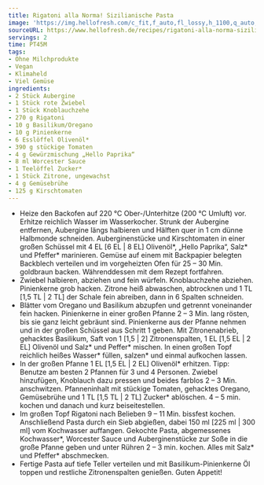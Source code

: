 ```yaml
---
title: Rigatoni alla Norma! Sizilianische Pasta
image: 'https://img.hellofresh.com/c_fit,f_auto,fl_lossy,h_1100,q_auto,w_2600/hellofresh_s3/image/rigatoni-alla-norma-sizilianische-pasta-3106b618.jpg'
sourceURL: https://www.hellofresh.de/recipes/rigatoni-alla-norma-sizilianische-pasta-6331c54a0b73b5292100b238
servings: 2
time: PT45M
tags:
- Ohne Milchprodukte
- Vegan
- Klimaheld
- Viel Gemüse
ingredients:
- 2 Stück Aubergine
- 1 Stück rote Zwiebel
- 1 Stück Knoblauchzehe
- 270 g Rigatoni
- 10 g Basilikum/Oregano
- 10 g Pinienkerne
- 6 Esslöffel Olivenöl*
- 390 g stückige Tomaten
- 4 g Gewürzmischung „Hello Paprika“
- 8 ml Worcester Sauce
- 1 Teelöffel Zucker*
- 1 Stück Zitrone, ungewachst
- 4 g Gemüsebrühe
- 125 g Kirschtomaten
---
```


- Heize den Backofen auf 220 °C Ober-/Unterhitze (200 °C Umluft) vor. Erhitze reichlich Wasser im Wasserkocher.  Strunk der Aubergine entfernen, Aubergine längs halbieren und Hälften quer in 1 cm dünne Halbmonde schneiden.  ﻿Auberginenstücke und Kirschtomaten in einer großen Schüssel mit 4 EL [6 EL | 8 EL] Olivenöl\*, „Hello Paprika“, Salz\* und Pfeffer\* marinieren. Gemüse auf einem mit Backpapier belegten Backblech verteilen und im vorgeheizten Ofen für 25 – 30 Min. goldbraun backen.  Währenddessen mit dem Rezept fortfahren.
- Zwiebel halbieren, abziehen und fein würfeln.  Knoblauchzehe abziehen.  Pinienkerne grob hacken.  Zitrone heiß abwaschen, abtrocknen und 1 TL [1,5 TL | 2 TL] der Schale fein abreiben, dann in 6 Spalten schneiden.
- Blätter vom Oregano und Basilikum abzupfen und getrennt voneinander fein hacken.  Pinienkerne in einer großen Pfanne 2 – 3 Min. lang rösten, bis sie ganz leicht gebräunt sind. Pinienkerne aus der Pfanne nehmen und in der großen Schüssel aus Schritt 1 geben. Mit Zitronenabrieb, gehacktes Basilikum, Saft von 1 [1,5 | 2] Zitronenspalten, 1 EL [1,5 EL | 2 EL] Olivenöl und Salz\* und Peffer\* mischen.  In einen großen Topf reichlich heißes Wasser\* füllen, salzen\* und einmal aufkochen lassen.
- In der großen Pfanne 1 EL [1,5 EL | 2 EL] Olivenöl\* erhitzen.  Tipp: Benutze am besten 2 Pfannen für 3 und 4 Personen.  Zwiebel hinzufügen, Knoblauch dazu pressen und beides farblos 2 – 3 Min. anschwitzen.  Pfanneninhalt mit stückige Tomaten, gehacktes Oregano, Gemüsebrühe und 1 TL [1,5 TL | 2 TL] Zucker\* ablöschen. 4 – 5 min. kochen und danach und kurz beiseitestellen.
- Im großen Topf Rigatoni nach Belieben 9 – 11 Min. bissfest kochen.  Anschließend Pasta durch ein Sieb abgießen, dabei 150 ml [225 ml | 300 ml] vom Kochwasser auffangen.  ﻿Gekochte Pasta, abgemessenes Kochwasser\*, Worcester Sauce und Auberginenstücke zur Soße in die große Pfanne geben und unter Rühren 2 – 3 min. kochen. Alles mit Salz\* und Pfeffer\* abschmecken.
- Fertige Pasta auf tiefe Teller verteilen und mit Basilikum-Pinienkerne Öl toppen und restliche Zitronenspalten genießen.  Guten Appetit!
